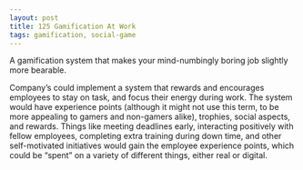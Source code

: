 ```yaml
---
layout: post
title: 125 Gamification At Work
tags: gamification, social-game
---
```

A gamification system that makes your mind-numbingly boring job slightly more bearable. 

Company’s could implement a system that rewards and encourages employees to stay on task, and focus their energy during work.  The system would have experience points (although it might not use this term, to be more appealing to gamers and non-gamers alike), trophies, social aspects, and rewards.  Things like meeting deadlines early, interacting positively with fellow employees, completing extra training during down time, and other self-motivated initiatives would gain the employee experience points, which could be “spent” on a variety of different things, either real or digital.